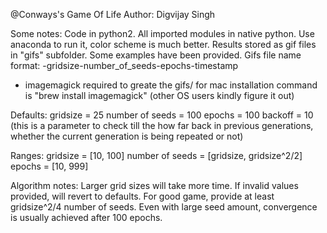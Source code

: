 @Conways's Game Of Life
Author: Digvijay Singh

Some notes:
Code in python2.
All imported modules in native python.
Use anaconda to run it, color scheme is much better.
Results stored as gif files in "gifs" subfolder. Some examples have been provided.
Gifs file name format: -gridsize-number_of_seeds-epochs-timestamp

* imagemagick required to greate the gifs/ for mac installation command is "brew install imagemagick"
(other OS users kindly figure it out)

Defaults:
gridsize = 25
number of seeds = 100
epochs = 100
backoff = 10 (this is a parameter to check till the how far back in previous generations, whether the current generation is being repeated or not)

Ranges:
gridsize = [10, 100]
number of seeds = [gridsize, gridsize^2/2]
epochs = [10, 999]

Algorithm notes:
Larger grid sizes will take more time.
If invalid values provided, will revert to defaults.
For good game, provide at least gridsize^2/4 number of seeds.
Even with large seed amount, convergence is usually achieved after 100 epochs.
